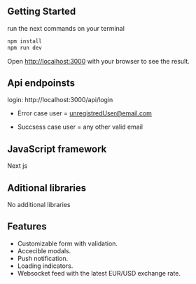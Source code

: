 ## Getting Started

run the next commands on your terminal

```bash
npm install
npm run dev
```

Open [http://localhost:3000](http://localhost:3000) with your browser to see the result.

## Api endpoinsts

login: http://localhost:3000/api/login

- Error case user = unregistredUser@email.com

- Succsess case user = any other valid email

## JavaScript framework

Next js

## Aditional libraries

No additional libraries

## Features

- Customizable form with validation.
- Accecible modals.
- Push notification.
- Loading indicators.
- Websocket feed with the latest EUR/USD exchange rate.
